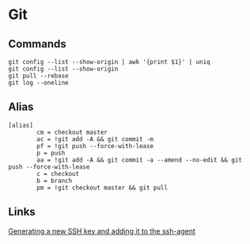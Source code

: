 # Git 

## Commands
```
git config --list --show-origin | awk '{print $1}' | uniq
git config --list --show-origin
git pull --rebase
git log --oneline
```

## Alias
```
[alias]
        cm = checkout master
        ac = !git add -A && git commit -m
        pf = !git push --force-with-lease
        p = push
        aa = !git add -A && git commit -a --amend --no-edit && git push --force-with-lease
        c = checkout
        b = branch
        pm = !git checkout master && git pull
```
## Links
[Generating a new SSH key and adding it to the ssh-agent](https://docs.github.com/en/authentication/connecting-to-github-with-ssh/generating-a-new-ssh-key-and-adding-it-to-the-ssh-agent)
